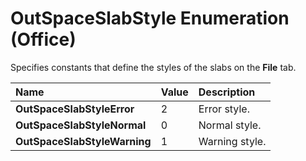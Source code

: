 
# OutSpaceSlabStyle Enumeration (Office)

Specifies constants that define the styles of the slabs on the  **File** tab.



|**Name**|**Value**|**Description**|
|:-----|:-----|:-----|
| **OutSpaceSlabStyleError**|2|Error style.|
| **OutSpaceSlabStyleNormal**|0|Normal style.|
| **OutSpaceSlabStyleWarning**|1|Warning style.|
